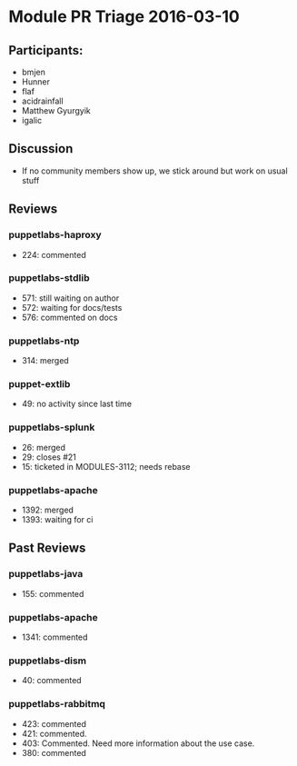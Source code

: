 # Module PR Triage 2016-03-10
## Participants:
* bmjen
* Hunner
* flaf
* acidrainfall
* Matthew Gyurgyik
* igalic

## Discussion
* If no community members show up, we stick around but work on usual stuff

## Reviews
### puppetlabs-haproxy
* 224: commented

### puppetlabs-stdlib
* 571: still waiting on author
* 572: waiting for docs/tests
* 576: commented on docs

### puppetlabs-ntp
* 314: merged

### puppet-extlib
* 49: no activity since last time

### puppetlabs-splunk
* 26: merged
* 29: closes #21
* 15: ticketed in MODULES-3112; needs rebase

### puppetlabs-apache
* 1392: merged
* 1393: waiting for ci

## Past Reviews
### puppetlabs-java
* 155: commented

### puppetlabs-apache
* 1341: commented

### puppetlabs-dism
* 40: commented

### puppetlabs-rabbitmq
* 423: commented
* 421: commented.
* 403: Commented. Need more information about the use case.
* 380: commented
